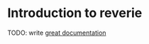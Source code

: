 # Introduction to reverie

TODO: write [great documentation](http://jacobian.org/writing/great-documentation/what-to-write/)

